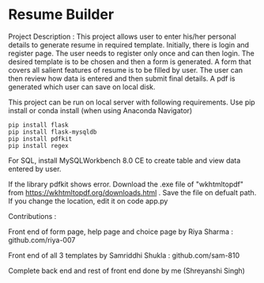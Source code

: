 # Resume Builder

Project Description : This project allows user to enter his/her personal details to generate resume in required template. Initially, there is login and register page. The user needs to register only once and can then login. The desired template is to be chosen and then a form is generated. A form that covers all salient features of resume is to be filled by user. The user can then review how data is entered and then submit final details. A pdf is generated which user can save on local disk. 

This project can be run on local server with following requirements. Use pip install or conda install (when using Anaconda Navigator)
```
pip install flask
pip install flask-mysqldb
pip install pdfkit
pip install regex
```
For SQL, install MySQLWorkbench 8.0 CE to create table and view data entered by user. 

If the library pdfkit shows error. Download the .exe file of "wkhtmltopdf" from https://wkhtmltopdf.org/downloads.html .
Save the file on defualt path. If you change the location, edit it on code app.py

Contributions : 

Front end of form page, help page and choice page by Riya Sharma : github.com/riya-007

Front end of all 3 templates by Samriddhi Shukla : github.com/sam-810

Complete back end and rest of front end done by me (Shreyanshi Singh)



